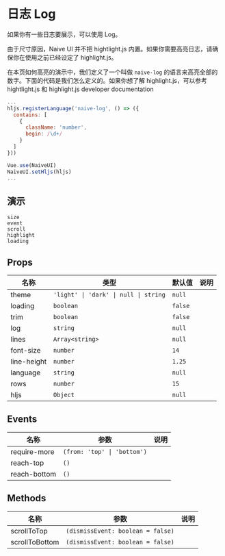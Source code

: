 # 日志 Log
<!--single-column-->
如果你有一些日志要展示，可以使用 Log。

<n-alert title="注意" type="warning" style="margin-bottom: 16px;">
  由于尺寸原因，Naive UI 并不把 hightlight.js 内置。如果你需要高亮日志，请确保你在使用之前已经设定了 highlight.js。
</n-alert>

在本页如何高亮的演示中，我们定义了一个叫做 `naive-log` 的语言来高亮全部的数字。下面的代码是我们怎么定义的。如果你想了解 highlight.js，可以参考 <n-a href="https://highlightjs.org/">hightlight.js</n-a> 和 <n-a href="https://highlightjs.readthedocs.io/en/latest/index.html">highlight.js developer documentation</n-a>
```js
...
hljs.registerLanguage('naive-log', () => ({
  contains: [
    {
      className: 'number',
      begin: /\d+/
    }
  ]
}))

Vue.use(NaiveUI)
NaiveUI.setHljs(hljs)
...
```


## 演示
```demo
size
event
scroll
highlight
loading
```

## Props
|名称|类型|默认值|说明|
|-|-|-|-|
|theme|`'light' \| 'dark' \| null \| string`|`null`||
|loading|`boolean`|`false`||
|trim|`boolean`|`false`||
|log|`string`|`null`||
|lines|`Array<string>`|`null`||
|font-size|`number`|`14`||
|line-height|`number`|`1.25`||
|language|`string`|`null`||
|rows|`number`|`15`||
|hljs|`Object`|`null`||

## Events
|名称|参数|说明|
|-|-|-|
|require-more|`(from: 'top' \| 'bottom')`||
|reach-top|`()`|
|reach-bottom|`()`|

## Methods
|名称|参数|说明|
|-|-|-|
|scrollToTop|`(dismissEvent: boolean = false)`||
|scrollToBottom|`(dismissEvent: boolean = false)`||
